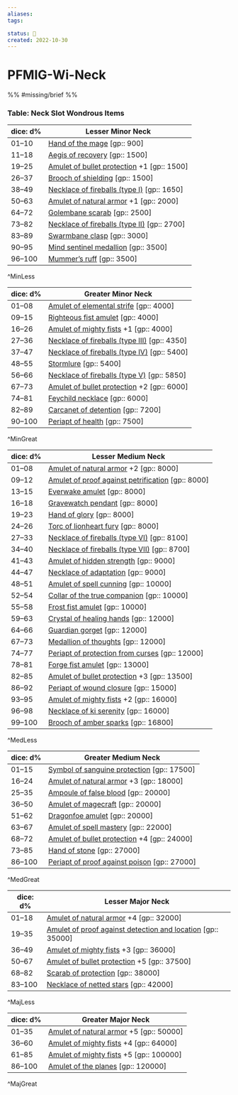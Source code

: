 ```yaml
---
aliases:
tags:

status: 🌰
created: 2022-10-30
---
```

# PFMIG-Wi-Neck

%% #missing/brief %%


### Table: Neck Slot Wondrous Items


| dice: d% | Lesser Minor Neck |
| --- | --- |
| 01–10 | [Hand of the mage](https://www.d20pfsrd.com/magic-items/wondrous-items/wondrous-items/h-l/hand-of-the-mage) [gp:: 900] |
| 11–18 | [Aegis of recovery](https://www.d20pfsrd.com/magic-items/wondrous-items/wondrous-items/a-b/aegis-of-recovery) [gp:: 1500] |
| 19–25 | [Amulet of bullet protection](https://www.d20pfsrd.com/magic-items/wondrous-items/wondrous-items/a-b/amulet-of-bullet-protection) +1 [gp:: 1500] |
| 26–37 | [Brooch of shielding](https://www.d20pfsrd.com/magic-items/wondrous-items/wondrous-items/a-b/brooch-of-shielding) [gp:: 1500] |
| 38–49 | [Necklace of fireballs (type I)](https://www.d20pfsrd.com/magic-items/wondrous-items/wondrous-items/m-p/necklace-of-fireballs) [gp:: 1650] |
| 50–63 | [Amulet of natural armor](https://www.d20pfsrd.com/magic-items/wondrous-items/wondrous-items/a-b/amulet-of-natural-armor) +1 [gp:: 2000] |
| 64–72 | [Golembane scarab](https://www.d20pfsrd.com/magic-items/wondrous-items/wondrous-items/r-z/scarab-golembane) [gp:: 2500] |
| 73–82 | [Necklace of fireballs (type II)](https://www.d20pfsrd.com/magic-items/wondrous-items/wondrous-items/m-p/necklace-of-fireballs) [gp:: 2700] |
| 83–89 | [Swarmbane clasp](https://www.d20pfsrd.com/magic-items/wondrous-items/wondrous-items/c-d/clasp-swarmbane) [gp:: 3000] |
| 90–95 | [Mind sentinel medallion](https://www.d20pfsrd.com/magic-items/wondrous-items/wondrous-items/m-p/medallion-mind-sentinel) [gp:: 3500] |
| 96–100 | [Mummer’s ruff](https://www.d20pfsrd.com/magic-items/wondrous-items/wondrous-items/r-z/ruff-mummer-s) [gp:: 3500] |
^MinLess

| dice: d% | Greater Minor Neck |
| --- | --- |
| 01–08 | [Amulet of elemental strife](https://www.d20pfsrd.com/magic-items/wondrous-items/wondrous-items/a-b/amulet-of-elemental-strife) [gp:: 4000] |
| 09–15 | [Righteous fist amulet](https://www.d20pfsrd.com/magic-items/wondrous-items/wondrous-items/a-b/amulet-righteous-fist) [gp:: 4000] |
| 16–26 | [Amulet of mighty fists](https://www.d20pfsrd.com/magic-items/wondrous-items/wondrous-items/a-b/amulet-of-mighty-fists) +1 [gp:: 4000] |
| 27–36 | [Necklace of fireballs (type III)](https://www.d20pfsrd.com/magic-items/wondrous-items/wondrous-items/m-p/necklace-of-fireballs) [gp:: 4350] |
| 37–47 | [Necklace of fireballs (type IV)](https://www.d20pfsrd.com/magic-items/wondrous-items/wondrous-items/m-p/necklace-of-fireballs) [gp:: 5400] |
| 48–55 | [Stormlure](https://www.d20pfsrd.com/magic-items/wondrous-items/wondrous-items/r-z/stormlure) [gp:: 5400] |
| 56–66 | [Necklace of fireballs (type V)](https://www.d20pfsrd.com/magic-items/wondrous-items/wondrous-items/m-p/necklace-of-fireballs) [gp:: 5850] |
| 67–73 | [Amulet of bullet protection](https://www.d20pfsrd.com/magic-items/wondrous-items/wondrous-items/a-b/amulet-of-bullet-protection) +2 [gp:: 6000] |
| 74–81 | [Feychild necklace](https://www.d20pfsrd.com/magic-items/wondrous-items/wondrous-items/m-p/necklace-fey-child) [gp:: 6000] |
| 82–89 | [Carcanet of detention](https://www.d20pfsrd.com/magic-items/wondrous-items/wondrous-items/c-d/carcanet-of-detention) [gp:: 7200] |
| 90–100 | [Periapt of health](https://www.d20pfsrd.com/magic-items/wondrous-items/wondrous-items/m-p/periapt-of-health) [gp:: 7500] |
^MinGreat

| dice: d% | Lesser Medium Neck |
| --- | --- |
| 01–08 | [Amulet of natural armor](https://www.d20pfsrd.com/magic-items/wondrous-items/wondrous-items/a-b/amulet-of-natural-armor) +2 [gp:: 8000] |
| 09–12 | [Amulet of proof against petrification](https://www.d20pfsrd.com/magic-items/wondrous-items/wondrous-items/a-b/amulet-of-proof-against-petrification) [gp:: 8000] |
| 13–15 | [Everwake amulet](https://www.d20pfsrd.com/magic-items/wondrous-items/wondrous-items/a-b/amulet-everwake) [gp:: 8000] |
| 16–18 | [Gravewatch pendant](https://www.d20pfsrd.com/magic-items/wondrous-items/wondrous-items/m-p/pendant-gravewatch) [gp:: 8000] |
| 19–23 | [Hand of glory](https://www.d20pfsrd.com/magic-items/wondrous-items/wondrous-items/h-l/hand-of-glory) [gp:: 8000] |
| 24–26 | [Torc of lionheart fury](https://www.d20pfsrd.com/magic-items/wondrous-items/wondrous-items/r-z/torc-of-lionheart-fury) [gp:: 8000] |
| 27–33 | [Necklace of fireballs (type VI)](https://www.d20pfsrd.com/magic-items/wondrous-items/wondrous-items/m-p/necklace-of-fireballs) [gp:: 8100] |
| 34–40 | [Necklace of fireballs (type VII)](https://www.d20pfsrd.com/magic-items/wondrous-items/wondrous-items/m-p/necklace-of-fireballs) [gp:: 8700] |
| 41–43 | [Amulet of hidden strength](https://www.d20pfsrd.com/magic-items/wondrous-items/wondrous-items/a-b/amulet-of-hidden-strength) [gp:: 9000] |
| 44–47 | [Necklace of adaptation](https://www.d20pfsrd.com/magic-items/wondrous-items/wondrous-items/m-p/necklace-of-adaptation) [gp:: 9000] |
| 48–51 | [Amulet of spell cunning](https://www.d20pfsrd.com/magic-items/wondrous-items/wondrous-items/a-b/amulet-of-spell-cunning) [gp:: 10000] |
| 52–54 | [Collar of the true companion](https://www.d20pfsrd.com/magic-items/wondrous-items/wondrous-items/c-d/collar-of-the-true-companion) [gp:: 10000] |
| 55–58 | [Frost fist amulet](https://www.d20pfsrd.com/magic-items/wondrous-items/wondrous-items/a-b/amulet-frost-fist) [gp:: 10000] |
| 59–63 | [Crystal of healing hands](https://www.d20pfsrd.com/magic-items/wondrous-items/wondrous-items/c-d/crystal-of-healing-hands) [gp:: 12000] |
| 64–66 | [Guardian gorget](https://www.d20pfsrd.com/magic-items/wondrous-items/wondrous-items/e-g/gorget-guardian) [gp:: 12000] |
| 67–73 | [Medallion of thoughts](https://www.d20pfsrd.com/magic-items/wondrous-items/wondrous-items/m-p/medallion-of-thoughts) [gp:: 12000] |
| 74–77 | [Periapt of protection from curses](https://www.d20pfsrd.com/magic-items/wondrous-items/wondrous-items/m-p/periapt-of-protection-from-curses) [gp:: 12000] |
| 78–81 | [Forge fist amulet](https://www.d20pfsrd.com/magic-items/wondrous-items/wondrous-items/a-b/amulet-forge-fist) [gp:: 13000] |
| 82–85 | [Amulet of bullet protection](https://www.d20pfsrd.com/magic-items/wondrous-items/wondrous-items/a-b/amulet-of-bullet-protection) +3 [gp:: 13500] |
| 86–92 | [Periapt of wound closure](https://www.d20pfsrd.com/magic-items/wondrous-items/wondrous-items/m-p/periapt-of-wound-closure) [gp:: 15000] |
| 93–95 | [Amulet of mighty fists](https://www.d20pfsrd.com/magic-items/wondrous-items/wondrous-items/a-b/amulet-of-mighty-fists) +2 [gp:: 16000] |
| 96–98 | [Necklace of ki serenity](https://www.d20pfsrd.com/magic-items/wondrous-items/wondrous-items/m-p/necklace-of-ki-serenity) [gp:: 16000] |
| 99–100 | [Brooch of amber sparks](https://www.d20pfsrd.com/magic-items/wondrous-items/wondrous-items/a-b/brooch-of-amber-sparks) [gp:: 16800] |
^MedLess

| dice: d% | Greater Medium Neck |
| --- | --- |
| 01–15 | [Symbol of sanguine protection](https://www.d20pfsrd.com/magic-items/wondrous-items/wondrous-items/r-z/symbol-of-sanguine-protection) [gp:: 17500] |
| 16–24 | [Amulet of natural armor](https://www.d20pfsrd.com/magic-items/wondrous-items/wondrous-items/a-b/amulet-of-natural-armor) +3 [gp:: 18000] |
| 25–35 | [Ampoule of false blood](https://www.d20pfsrd.com/magic-items/wondrous-items/wondrous-items/a-b/ampoule-of-false-blood) [gp:: 20000] |
| 36–50 | [Amulet of magecraft](https://www.d20pfsrd.com/magic-items/wondrous-items/wondrous-items/a-b/amulet-of-magecraft) [gp:: 20000] |
| 51–62 | [Dragonfoe amulet](https://www.d20pfsrd.com/magic-items/wondrous-items/wondrous-items/a-b/amulet-dragonfoe) [gp:: 20000] |
| 63–67 | [Amulet of spell mastery](https://www.d20pfsrd.com/magic-items/wondrous-items/wondrous-items/a-b/amulet-of-spell-mastery) [gp:: 22000] |
| 68–72 | [Amulet of bullet protection](https://www.d20pfsrd.com/magic-items/wondrous-items/wondrous-items/a-b/amulet-of-bullet-protection) +4 [gp:: 24000] |
| 73–85 | [Hand of stone](https://www.d20pfsrd.com/magic-items/wondrous-items/wondrous-items/h-l/hand-of-stone) [gp:: 27000] |
| 86–100 | [Periapt of proof against poison](https://www.d20pfsrd.com/magic-items/wondrous-items/wondrous-items/m-p/periapt-of-proof-against-poison) [gp:: 27000] |
^MedGreat

| dice: d% | Lesser Major Neck |
| --- | --- |
| 01–18 | [Amulet of natural armor](https://www.d20pfsrd.com/magic-items/wondrous-items/wondrous-items/a-b/amulet-of-natural-armor) +4 [gp:: 32000] |
| 19–35 | [Amulet of proof against detection and location](https://www.d20pfsrd.com/magic-items/wondrous-items/wondrous-items/a-b/amulet-of-proof-against-detection-and-location) [gp:: 35000] |
| 36–49 | [Amulet of mighty fists](https://www.d20pfsrd.com/magic-items/wondrous-items/wondrous-items/a-b/amulet-of-mighty-fists) +3 [gp:: 36000] |
| 50–67 | [Amulet of bullet protection](https://www.d20pfsrd.com/magic-items/wondrous-items/wondrous-items/a-b/amulet-of-bullet-protection) +5 [gp:: 37500] |
| 68–82 | [Scarab of protection](https://www.d20pfsrd.com/magic-items/wondrous-items/wondrous-items/r-z/scarab-of-protection) [gp:: 38000] |
| 83–100 | [Necklace of netted stars](https://www.d20pfsrd.com/magic-items/wondrous-items/wondrous-items/m-p/necklace-of-netted-stars) [gp:: 42000] |
^MajLess

| dice: d% | Greater Major Neck |
| --- | --- |
| 01–35 | [Amulet of natural armor](https://www.d20pfsrd.com/magic-items/wondrous-items/wondrous-items/a-b/amulet-of-natural-armor) +5 [gp:: 50000] |
| 36–60 | [Amulet of mighty fists](https://www.d20pfsrd.com/magic-items/wondrous-items/wondrous-items/a-b/amulet-of-mighty-fists) +4 [gp:: 64000] |
| 61–85 | [Amulet of mighty fists](https://www.d20pfsrd.com/magic-items/wondrous-items/wondrous-items/a-b/amulet-of-mighty-fists) +5 [gp:: 100000] |
| 86–100 | [Amulet of the planes](https://www.d20pfsrd.com/magic-items/wondrous-items/wondrous-items/a-b/amulet-of-the-planes) [gp:: 120000] |
^MajGreat


